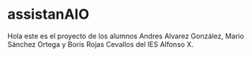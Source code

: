 # assistanAIO
Hola este es el proyecto de los alumnos Andres Alvarez González, Mario Sánchez Ortega y  Boris Rojas Cevallos del IES Alfonso X.

